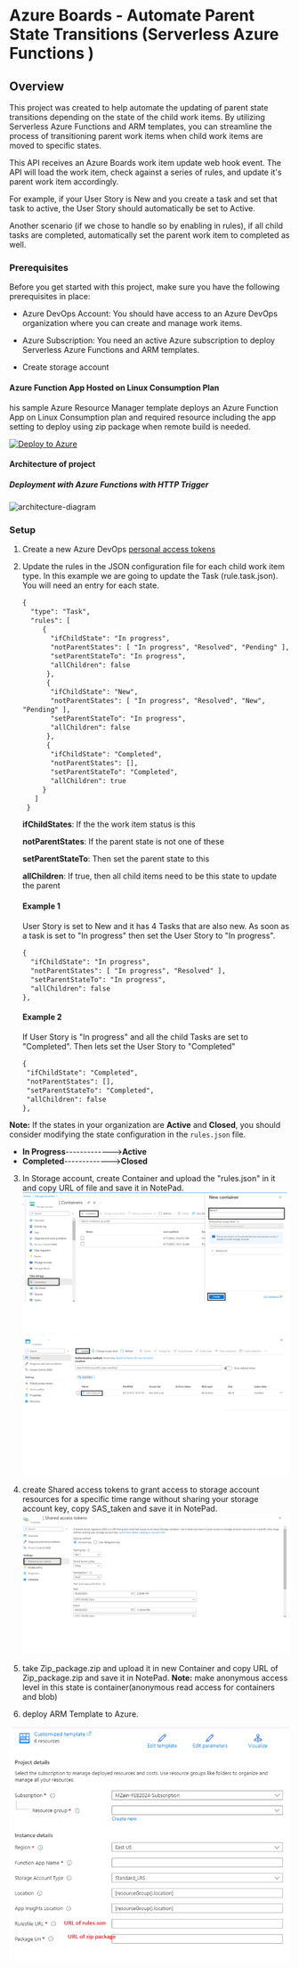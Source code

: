# Azure Boards - Automate Parent State Transitions (Serverless Azure Functions )

## Overview
This project was created to help automate the updating of parent state transitions depending on the state of the child work items. By utilizing Serverless Azure Functions and ARM templates, you can streamline the process of transitioning parent work items when child work items are moved to specific states.

This API receives an Azure Boards work item update web hook event. The API will load the work item, check against a series of rules, and update it's parent work item accordingly.

For example, if your User Story is New and you create a task and set that task to active, the User Story should automatically be set to Active.

Another scenario (if we chose to handle so by enabling in rules), if all child tasks are completed, automatically set the parent work item to completed as well.

### Prerequisites
Before you get started with this project, make sure you have the following prerequisites in place:

* Azure DevOps Account: You should have access to an Azure DevOps organization where you can create and manage work items.

* Azure Subscription: You need an active Azure subscription to deploy Serverless Azure Functions and ARM templates.

 * Create storage account 

#### Azure Function App Hosted on Linux Consumption Plan
his sample Azure Resource Manager template deploys an Azure Function App on Linux Consumption plan and required resource including the app setting to deploy using zip package when remote build is needed.


[![Deploy to Azure](https://aka.ms/deploytoazurebutton)](https://portal.azure.com/#create/Microsoft.Template/uri/https%3A%2F%2Fraw.githubusercontent.com%2FMohamed-M-Zain%2Fazure-boards-automate-state-transition-parent-serverless%2Fmain%2Fzainfunction.json)



#### Architecture of project
##### Deployment with Azure Functions with HTTP Trigger



![architecture-diagram](https://github.com/Mohamed-M-Zain/azure-boards-automate-state-transition-parent-serverless/assets/144002170/42117d1c-769b-46e7-aa0e-ba48471fcada)




### Setup
1. Create a new Azure DevOps [personal access tokens](https://learn.microsoft.com/en-us/azure/devops/organizations/accounts/use-personal-access-tokens-to-authenticate?view=azure-devops&tabs=Windows)
2. Update the rules in the JSON configuration file for each child work item type. In this example we are going to update the Task (rule.task.json). You will need an entry for each state.
   ```
   {
     "type": "Task",
     "rules": [
        {
          "ifChildState": "In progress",
          "notParentStates": [ "In progress", "Resolved", "Pending" ],
          "setParentStateTo": "In progress",
          "allChildren": false
         },
         {
          "ifChildState": "New",
          "notParentStates": [ "In progress", "Resolved", "New", "Pending" ],
          "setParentStateTo": "In progress",
          "allChildren": false
         },
         {
          "ifChildState": "Completed",
          "notParentStates": [],
          "setParentStateTo": "Completed",
          "allChildren": true
        }
      ]
    }
   ```

   **ifChildStates**: If the the work item status is this

   **notParentStates**: If the parent state is not one of these

   **setParentStateTo**: Then set the parent state to this

   **allChildren**: If true, then all child items need to be this state to update the parent

   #### Example 1

   User Story is set to New and it has 4 Tasks that are also new. As soon as a task is set to "In progress" then set the User Story to "In progress".

   ```
   {
     "ifChildState": "In progress",
     "notParentStates": [ "In progress", "Resolved" ],
     "setParentStateTo": "In progress",
     "allChildren": false
   },
   ```

   #### Example 2

   If User Story is "In progress" and all the child Tasks are set to "Completed". Then lets set the User Story to "Completed"

   ```
   {
    "ifChildState": "Completed",
    "notParentStates": [],
    "setParentStateTo": "Completed",
    "allChildren": false
   },
   ```

**Note:** If the states in your organization are **Active** and **Closed**, you should consider modifying the state configuration in the `rules.json` file.
* **In Progress**------------->**Active**
* **Completed**------------->**Closed**

3. In Storage account, create Container and upload the "rules.json" in it and copy URL of file and save it in NotePad.
  ![create_Container](https://github.com/Mohamed-M-Zain/azure-boards-automate-state-transition-parent-serverless/blob/main/images%20of%20project/photo1.png)
  ![upload_file](https://github.com/Mohamed-M-Zain/azure-boards-automate-state-transition-parent-serverless/blob/main/images%20of%20project/photo2.png)

4. create Shared access tokens to grant access to storage account resources for a specific time range without sharing your storage account key, copy SAS_taken and save it in NotePad.
   ![SAS_TOKEN](https://github.com/Mohamed-M-Zain/azure-boards-automate-state-transition-parent-serverless/blob/main/images%20of%20project/photo3.png)
   
5. take Zip_package.zip and upload it in new Container and copy URL of Zip_package.zip and save it in NotePad.
    **Note:** make anonymous access level in this state is container(anonymous read access for containers and blob)
   
7. deploy ARM Template to Azure.

 ![deploy_to_azure](https://github.com/Mohamed-M-Zain/azure-boards-automate-state-transition-parent-serverless/blob/main/images%20of%20project/photo4.png)






